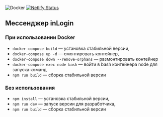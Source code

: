 ![Docker](https://img.shields.io/badge/docker-%230db7ed.svg?style=for-the-badge&logo=docker&logoColor=white)
[![Netlify Status](https://api.netlify.com/api/v1/badges/bd2b1b59-8d1f-4dd6-8e15-82246fdd28da/deploy-status)](https://app.netlify.com/sites/poetic-dasik-afa0e5/deploys)
## Мессенджер inLogin

### При использовании Docker

- `docker-compose build` — установка стабильной версии,
- `docker-compose up -d` — смонтировать контейнер,
- `docker-compose down --remove-orphans` — размонтировать контейнер
- `docker-compose exec node bash` — войти в bash контейнера node для запуска команд
- `npm run build` — сборка стабильной версии

### Без использования

- `npm install` — установка стабильной версии,
- `npm run dev` — запуск версии для разработчика,
- `npm run build` — сборка стабильной версии

